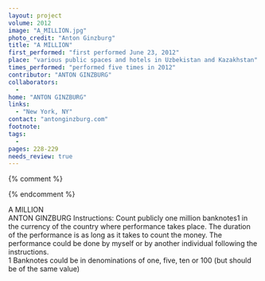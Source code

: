 ```yaml
---
layout: project
volume: 2012
image: "A_MILLION.jpg"
photo_credit: "Anton Ginzburg"
title: "A MILLION"
first_performed: "first performed June 23, 2012"
place: "various public spaces and hotels in Uzbekistan and Kazakhstan"
times_performed: "performed five times in 2012"
contributor: "ANTON GINZBURG"
collaborators: 
  - 
home: "ANTON GINZBURG"
links: 
  - "New York, NY"
contact: "antonginzburg.com"
footnote: 
tags: 
  - 
pages: 228-229
needs_review: true
---
```


{% comment %} 

{% endcomment %}

 A MILLION  
 ANTON GINZBURG 
 Instructions: Count publicly one million banknotes1 in the currency of the country where performance takes place. The duration of the performance is as long as it takes to count the money. The performance could be done by myself or by another individual following the instructions.  
 1 Banknotes could be in denominations of one, five, ten or 100 (but should be of the same value) 
